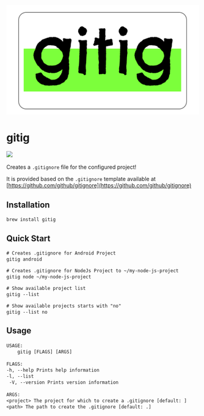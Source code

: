 <div>
    <img src="images/gitig.png">
</div>

# gitig

<img src="https://img.shields.io/github/v/release/gold24park/gitig">

Creates a `.gitignore` file for the configured project!

It is provided based on the `.gitignore` template available at [https://github.com/github/gitignore](https://github.com/github/gitignore)

## Installation

```
brew install gitig
```

## Quick Start

```
# Creates .gitignore for Android Project
gitig android
```

```
# Creates .gitignore for NodeJs Project to ~/my-node-js-project
gitig node ~/my-node-js-project
```

```
# Show available project list
gitig --list
```

```
# Show available projects starts with "no"
gitig --list no
```

## Usage

```
USAGE:
    gitig [FLAGS] [ARGS]

FLAGS:
-h, --help Prints help information
-l, --list
 -V, --version Prints version information

ARGS:
<project> The project for which to create a .gitignore [default: ]
<path> The path to create the .gitignore [default: .]

```
